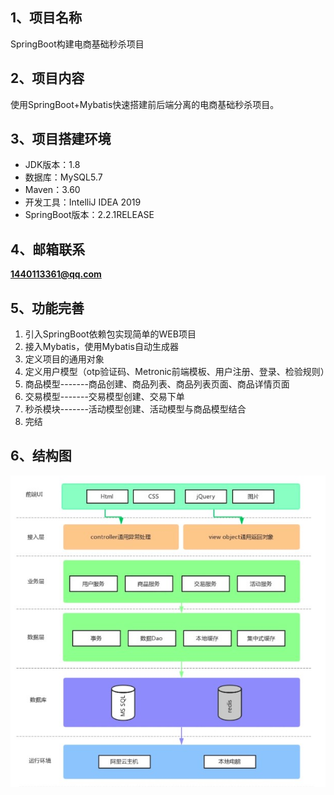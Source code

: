 ## 1、项目名称

SpringBoot构建电商基础秒杀项目

## 2、项目内容

使用SpringBoot+Mybatis快速搭建前后端分离的电商基础秒杀项目。

## 3、项目搭建环境

- JDK版本：1.8
- 数据库：MySQL5.7
- Maven：3.60
- 开发工具：IntelliJ IDEA 2019
- SpringBoot版本：2.2.1RELEASE

## 4、邮箱联系

**1440113361@qq.com**

## 5、功能完善

1. 引入SpringBoot依赖包实现简单的WEB项目
2. 接入Mybatis，使用Mybatis自动生成器
3. 定义项目的通用对象
4. 定义用户模型（otp验证码、Metronic前端模板、用户注册、登录、检验规则）
5. 商品模型-------商品创建、商品列表、商品列表页面、商品详情页面
6. 交易模型-------交易模型创建、交易下单
7. 秒杀模块-------活动模型创建、活动模型与商品模型结合
8. 完结

## 6、结构图

![](https://github.com/god-jiang/miaosha/blob/master/结构图.jpg)

